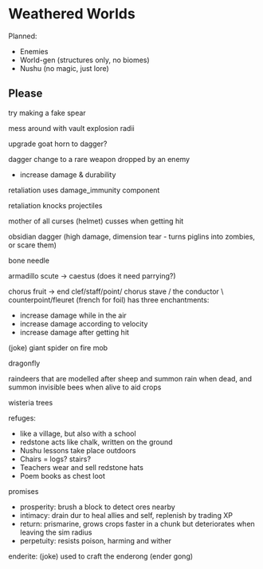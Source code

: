 # Weathered Worlds

Planned:
- Enemies
- World-gen (structures only, no biomes)
- Nushu (no magic, just lore)

## Please

try making a fake spear

mess around with vault explosion radii

upgrade goat horn to dagger?

dagger change to a rare weapon dropped by an enemy
- increase damage & durability

retaliation uses damage_immunity component

retaliation knocks projectiles

mother of all curses (helmet) cusses when getting hit

obsidian dagger (high damage, dimension tear - turns piglins into zombies, or scare them)

bone needle

armadillo scute -> caestus (does it need parrying?)

chorus fruit -> end clef/staff/point/ chorus stave / the conductor \ counterpoint/fleuret (french for foil)
has three enchantments:
- increase damage while in the air
- increase damage according to velocity
- increase damage after getting hit

(joke) giant spider on fire mob

dragonfly

raindeers that are modelled after sheep and summon rain when dead, and summon invisible bees when alive to aid crops

wisteria trees

refuges:
- like a village, but also with a school
- redstone acts like chalk, written on the ground
- Nushu lessons take place outdoors
- Chairs = logs? stairs?
- Teachers wear and sell redstone hats
- Poem books as chest loot

promises
- prosperity: brush a block to detect ores nearby
- intimacy: drain dur to heal allies and self, replenish by trading XP
- return: prismarine, grows crops faster in a chunk but deteriorates when leaving the sim radius
- perpetuity: resists poison, harming and wither

enderite: (joke) used to craft the enderong (ender gong)